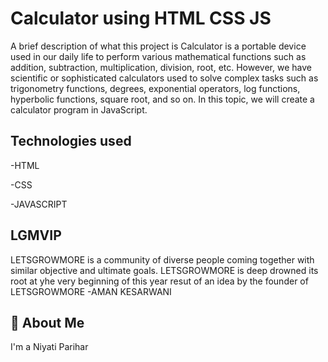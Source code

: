 
# Calculator using HTML CSS   JS

A brief description of what this project is
 Calculator is a portable device used in our daily life to perform various mathematical functions such as addition, subtraction, multiplication, division, root, etc. However, we have scientific or sophisticated calculators used to solve complex tasks such as trigonometry functions, degrees, exponential operators, log functions, hyperbolic functions, square root, and so on. In this topic, we will create a calculator program in JavaScript.


## Technologies used
-HTML

-CSS

-JAVASCRIPT
 

## LGMVIP

LETSGROWMORE is a community of diverse people coming together with similar objective and ultimate goals.
LETSGROWMORE is deep drowned its root at yhe very beginning of this year resut of an idea by the founder of LETSGROWMORE -AMAN KESARWANI
## 🚀 About Me
I'm a Niyati Parihar

